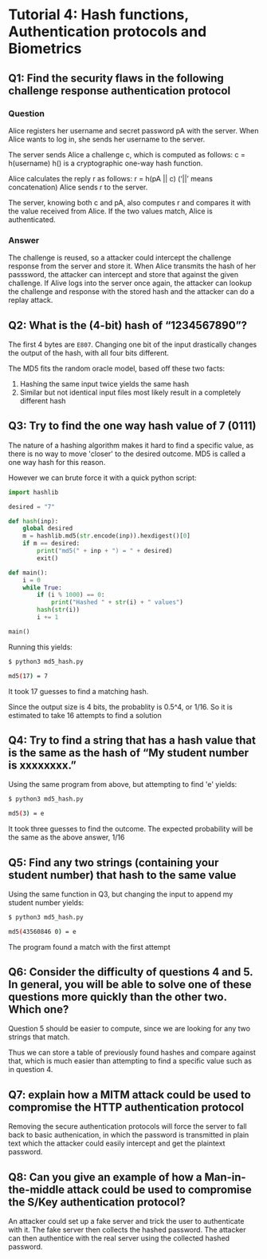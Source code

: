 # Tutorial 4: Hash functions, Authentication protocols and Biometrics

## Q1: Find the security flaws in the following challenge response authentication protocol

### Question
Alice registers her username and secret password pA with the server.
When Alice wants to log in, she sends her username to the server.

The server sends Alice a challenge c, which is computed as follows: c = h(username)
h() is a cryptographic one-way hash function.

Alice calculates the reply r as follows: r = h(pA || c)
(‘||’ means concatenation)
Alice sends r to the server.

The server, knowing both c and pA, also computes r and compares it with the value
received from Alice. If the two values match, Alice is authenticated.

### Answer

The challenge is reused, so a attacker could intercept the challenge response from the server and store it. When Alice transmits the hash of her passsword, the attacker can intercept and store that against the given challenge. If Alive logs into the server once again, the attacker can lookup the challenge and response with the stored hash and the attacker can do a replay attack.

## Q2: What is the (4-bit) hash of “1234567890”?

The first 4 bytes are `E807`. Changing one bit of the input drastically changes the output of the hash, with all four bits different.

The MD5 fits the random oracle model, based off these two facts:
1. Hashing the same input twice yields the same hash
2. Similar but not identical input files most likely result in a completely different hash

## Q3: Try to find the one way hash value of 7 (0111)

The nature of a hashing algorithm makes it hard to find a specific value, as there is no way to move 'closer' to the desired outcome. MD5 is called a one way hash for this reason.

However we can brute force it with a quick python script:

```python
import hashlib

desired = "7"

def hash(inp):
    global desired
    m = hashlib.md5(str.encode(inp)).hexdigest()[0]
    if m == desired:
        print("md5(" + inp + ") = " + desired)
        exit()

def main():
    i = 0
    while True:
        if (i % 1000) == 0:
            print("Hashed " + str(i) + " values")
        hash(str(i))
        i += 1

main()
```

Running this yields:
```bash
$ python3 md5_hash.py

md5(17) = 7
```

It took 17 guesses to find a matching hash.

Since the output size is 4 bits, the probablity is 0.5^4, or 1/16. So it is estimated to take 16 attempts to find a solution

## Q4: Try to find a string that has a hash value that is the same as the hash of “My student number is xxxxxxxx.”

Using the same program from above, but attempting to find 'e' yields:

```bash
$ python3 md5_hash.py

md5(3) = e
```

It took three guesses to find the outcome. The expected probability will be the same as the above answer, 1/16

## Q5: Find any two strings (containing your student number) that hash to the same value

Using the same function in Q3, but changing the input to append my student number yields:
```bash
$ python3 md5_hash.py

md5(43560846 0) = e
```

The program found a match with the first attempt

## Q6: Consider the difficulty of questions 4 and 5. In general, you will be able to solve one of these questions more quickly than the other two. Which one?

Question 5 should be easier to compute, since we are looking for any two strings that match.

Thus we can store a table of previously found hashes and compare against that, which is much easier than attempting to find a specific value such as in question 4.

## Q7:  explain how a MITM attack could be used to compromise the HTTP authentication protocol

Removing the secure authentication protocols will force the server to fall back to basic authenication, in which the password is transmitted in plain text which the attacker could easily intercept and get the plaintext password.

## Q8: Can you give an example of how a Man-in-the-middle attack could be used to compromise the S/Key authentication protocol?

An attacker could set up a fake server and trick the user to authenticate with it. The fake server then collects the hashed password. The attacker can then authentice with the real server using the collected hashed password.

